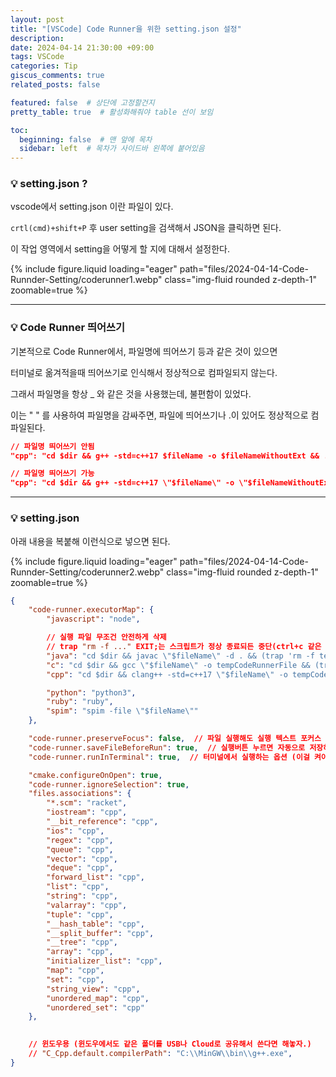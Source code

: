 ```yaml
---
layout: post
title: "[VSCode] Code Runner을 위한 setting.json 설정"
description:
date: 2024-04-14 21:30:00 +09:00
tags: VSCode
categories: Tip
giscus_comments: true
related_posts: false

featured: false  # 상단에 고정할건지
pretty_table: true  # 활성화해줘야 table 선이 보임

toc:
  beginning: false  # 맨 앞에 목차
  sidebar: left  # 목차가 사이드바 왼쪽에 붙어있음
---
```



### 💡 setting.json ?

vscode에서 setting.json 이란 파일이 있다.

`crtl(cmd)+shift+P` 후 user setting을 검색해서 JSON을 클릭하면 된다.

이 작업 영역에서 setting을 어떻게 할 지에 대해서 설정한다.

{% include figure.liquid loading="eager" path="files/2024-04-14-Code-Runnder-Setting/coderunner1.webp" class="img-fluid rounded z-depth-1" zoomable=true %}

---

### 💡 Code Runner 띄어쓰기

기본적으로 Code Runner에서, 파일명에 띄어쓰기 등과 같은 것이 있으면 

터미널로 옮겨적을때 띄어쓰기로 인식해서 정상적으로 컴파일되지 않는다. 

그래서 파일명을 항상 _ 와 같은 것을 사용했는데, 불편함이 있었다.

이는 " " 를 사용하여 파일명을 감싸주면, 파일에 띄어쓰기나 .이 있어도 정상적으로 컴파일된다.

```json
// 파일명 띄어쓰기 안됨
"cpp": "cd $dir && g++ -std=c++17 $fileName -o $fileNameWithoutExt && ./$fileNameWithoutExt"

// 파일명 띄어쓰기 가능
"cpp": "cd $dir && g++ -std=c++17 \"$fileName\" -o \"$fileNameWithoutExt\" && ./\"$fileNameWithoutExt\""
```

---

### 💡 setting.json

아래 내용을 복붙해 이런식으로 넣으면 된다.

{% include figure.liquid loading="eager" path="files/2024-04-14-Code-Runnder-Setting/coderunner2.webp" class="img-fluid rounded z-depth-1" zoomable=true %}

```json
{
    "code-runner.executorMap": {
        "javascript": "node",

        // 실행 파일 무조건 안전하게 삭제
        // trap "rm -f ..." EXIT;는 스크립트가 정상 종료되든 중단(ctrl+c 같은 작업)되든 간에 EXIT 시그널에 의해 실행됨
        "java": "cd $dir && javac \"$fileName\" -d . && (trap 'rm -f tempCodeRunnerFile.class' EXIT; java tempCodeRunnerFile)",
        "c": "cd $dir && gcc \"$fileName\" -o tempCodeRunnerFile && (trap 'rm -f tempCodeRunnerFile' EXIT; ./tempCodeRunnerFile)",
        "cpp": "cd $dir && clang++ -std=c++17 \"$fileName\" -o tempCodeRunnerFile && (trap 'rm -f tempCodeRunnerFile' EXIT; ./tempCodeRunnerFile)",

        "python": "python3",
        "ruby": "ruby",
        "spim": "spim -file \"$fileName\""
    },

    "code-runner.preserveFocus": false,  // 파일 실행해도 실행 텍스트 포커스 유지하는 옵션
    "code-runner.saveFileBeforeRun": true,  // 실행버튼 누르면 자동으로 저장하고 실행하는 옵션
    "code-runner.runInTerminal": true,  // 터미널에서 실행하는 옵션 (이걸 켜야 입력 가능)

    "cmake.configureOnOpen": true,
    "code-runner.ignoreSelection": true,
    "files.associations": {
        "*.scm": "racket",
        "iostream": "cpp",
        "__bit_reference": "cpp",
        "ios": "cpp",
        "regex": "cpp",
        "queue": "cpp",
        "vector": "cpp",
        "deque": "cpp",
        "forward_list": "cpp",
        "list": "cpp",
        "string": "cpp",
        "valarray": "cpp",
        "tuple": "cpp",
        "__hash_table": "cpp",
        "__split_buffer": "cpp",
        "__tree": "cpp",
        "array": "cpp",
        "initializer_list": "cpp",
        "map": "cpp",
        "set": "cpp",
        "string_view": "cpp",
        "unordered_map": "cpp",
        "unordered_set": "cpp"
    },

    
    // 윈도우용 (윈도우에서도 같은 폴더를 USB나 Cloud로 공유해서 쓴다면 해놓자.)
    // "C_Cpp.default.compilerPath": "C:\\MinGW\\bin\\g++.exe",
}
```

